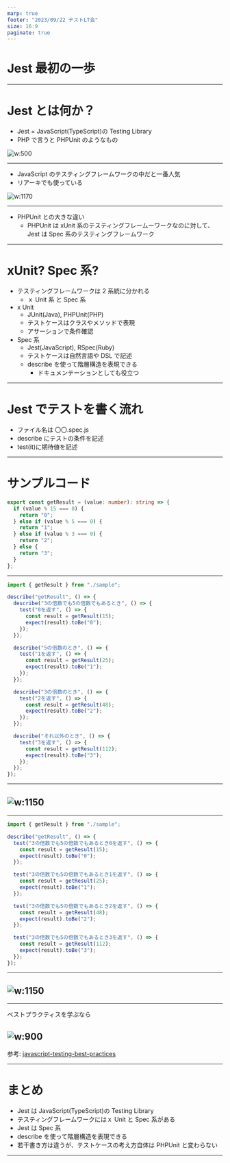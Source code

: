 ```yaml
---
marp: true
footer: "2023/09/22 テストLT会"
size: 16:9
paginate: true
---
```


<!--
_class: lead
_footer: ""
_paginate: false
-->

# Jest 最初の一歩

---

# Jest とは何か？

- Jest = JavaScript(TypeScript)の Testing Library
- PHP で言うと PHPUnit のようなもの

![w:500](jest.png)

---

- JavaScript のテスティングフレームワークの中だと一番人気
- リアーキでも使っている

![w:1170](trend.png)

---

- PHPUnit との大きな違い
  - PHPUnit は xUnit 系のテスティングフレームーワークなのに対して、Jest は Spec 系のテスティングフレームワーク

---

<!--
_footer: ""
_paginate: false
-->

# xUnit? Spec 系?

- テスティングフレームワークは 2 系統に分かれる
  - ｘ Unit 系 と Spec 系
- x Unit
  - JUnit(Java), PHPUnit(PHP)
  - テストケースはクラスやメソッドで表現
  - アサーションで条件確認
- Spec 系
  - Jest(JavaScript), RSpec(Ruby)
  - テストケースは自然言語や DSL で記述
  - describe を使って階層構造を表現できる
    - ドキュメンテーションとしても役立つ

---

# Jest でテストを書く流れ

- ファイル名は 〇〇.spec.js
- describe にテストの条件を記述
- test(it)に期待値を記述

---

# サンプルコード

```ts:sample.ts
export const getResult = (value: number): string => {
  if (value % 15 === 0) {
    return "0";
  } else if (value % 5 === 0) {
    return "1";
  } else if (value % 3 === 0) {
    return "2";
  } else {
    return "3";
  }
};
```

---

```ts:sample.spec.ts
import { getResult } from "./sample";

describe("getResult", () => {
  describe("3の倍数でも5の倍数でもあるとき", () => {
    test("0を返す", () => {
      const result = getResult(15);
      expect(result).toBe("0");
    });
  });

  describe("5の倍数のとき", () => {
    test("1を返す", () => {
      const result = getResult(25);
      expect(result).toBe("1");
    });
  });

  describe("3の倍数のとき", () => {
    test("2を返す", () => {
      const result = getResult(48);
      expect(result).toBe("2");
    });
  });

  describe("それ以外のとき", () => {
    test("3を返す", () => {
      const result = getResult(112);
      expect(result).toBe("3");
    });
  });
});
```

---

## ![w:1150](testresult.png)

---

```ts:sample.ts
import { getResult } from "./sample";

describe("getResult", () => {
  test("3の倍数でも5の倍数でもあるとき0を返す", () => {
    const result = getResult(15);
    expect(result).toBe("0");
  });

  test("3の倍数でも5の倍数でもあるとき1を返す", () => {
    const result = getResult(25);
    expect(result).toBe("1");
  });

  test("3の倍数でも5の倍数でもあるとき2を返す", () => {
    const result = getResult(48);
    expect(result).toBe("2");
  });

  test("3の倍数でも5の倍数でもあるとき3を返す", () => {
    const result = getResult(112);
    expect(result).toBe("3");
  });
});
```

---

## ![w:1150](result2.png)

---

<!--
_footer: ""
_paginate: false
-->

ベストプラクティスを学ぶなら

## ![w:900](link.png)

参考: [javascript-testing-best-practices](https://github.com/goldbergyoni/javascript-testing-best-practices)

---

# まとめ

- Jest は JavaScript(TypeScript)の Testing Library
- テスティングフレームワークにはｘ Unit と Spec 系がある
- Jest は Spec 系
- describe を使って階層構造を表現できる
- 若干書き方は違うが、テストケースの考え方自体は PHPUnit と変わらない

---

<!--
backgroundColor: black
paginate: false
footer: ""
-->

